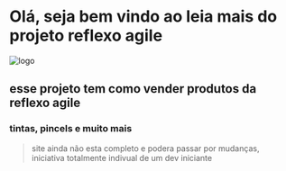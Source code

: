 # Olá, seja bem vindo ao leia mais do projeto reflexo agile

![logo](https://github.com/user-attachments/assets/0ad00763-bb37-41c7-a020-eca3c1391b92)

## esse projeto tem como vender produtos da reflexo agile
### tintas, pincels e muito mais
> site ainda não esta completo e podera passar por mudanças, iniciativa totalmente indivual de um dev iniciante 
